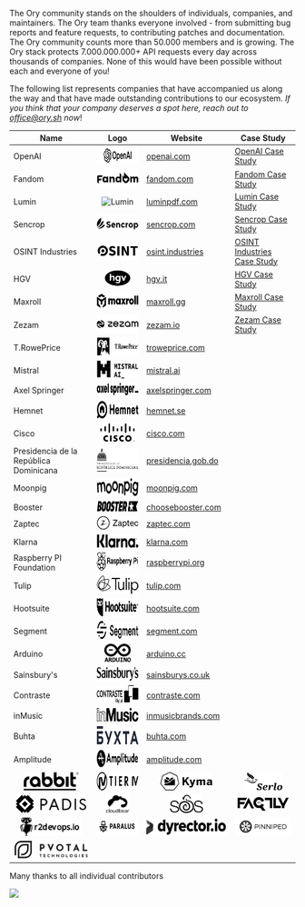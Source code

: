 <!--BEGIN ADOPTERS-->

The Ory community stands on the shoulders of individuals, companies, and
maintainers. The Ory team thanks everyone involved - from submitting bug reports
and feature requests, to contributing patches and documentation. The Ory
community counts more than 50.000 members and is growing. The Ory stack protects
7.000.000.000+ API requests every day across thousands of companies. None of
this would have been possible without each and everyone of you!

The following list represents companies that have accompanied us along the way
and that have made outstanding contributions to our ecosystem. _If you think
that your company deserves a spot here, reach out to
<a href="mailto:office@ory.sh">office@ory.sh</a> now_!

<table>
    <thead>
        <tr>
            <th>Name</th>
            <th>Logo</th>
            <th>Website</th>
            <th>Case Study</th>
        </tr>
    </thead>
    <tbody>
        <tr>
            <td>OpenAI</td>
            <td align="center">
                <picture>
                    <source media="(prefers-color-scheme: dark)" srcset="../../../static/adopters/light/openai.svg" />
                    <img height="32px" src="https://raw.githubusercontent.com/ory/meta/master/static/adopters/dark/openai.svg" alt="OpenAI">
                </picture>
            </td>
            <td><a href="https://openai.com/">openai.com</a></td>
            <td><a href="https://www.ory.sh/case-studies/openai">OpenAI Case Study</a></td>
        </tr>
        <tr>
            <td>Fandom</td>
            <td align="center">
                <picture>
                    <source media="(prefers-color-scheme: dark)" srcset="../../../static/adopters/light/fandom.svg" />
                    <img height="32px" src="https://raw.githubusercontent.com/ory/meta/master/static/adopters/dark/fandom.svg" alt="Fandom">
                </picture>
            </td>
            <td><a href="https://www.fandom.com/">fandom.com</a></td>
            <td><a href="https://www.ory.sh/case-studies/fandom">Fandom Case Study</a></td>
        </tr>
        <tr>
            <td>Lumin</td>
            <td align="center">
                <picture>
                    <source media="(prefers-color-scheme: dark)" srcset="../../../static/adopters/light/lumin.svg" />
                    <img height="32px" src="https://raw.githubusercontent.com/ory/meta/master/static/adopters/dark/lumin.svg" alt="Lumin">
                </picture>
            </td>
            <td><a href="https://www.luminpdf.com/">luminpdf.com</a></td>
            <td><a href="https://www.ory.sh/case-studies/lumin">Lumin Case Study</a></td>
        </tr>
        <tr>
            <td>Sencrop</td>
            <td align="center">
                <picture>
                    <source media="(prefers-color-scheme: dark)" srcset="../../../static/adopters/light/sencrop.svg" />
                    <img height="32px" src="https://raw.githubusercontent.com/ory/meta/master/static/adopters/dark/sencrop.svg" alt="Sencrop">
                </picture>
            </td>
            <td><a href="https://sencrop.com/">sencrop.com</a></td>
            <td><a href="https://www.ory.sh/case-studies/sencrop">Sencrop Case Study</a></td>
        </tr>
        <tr>
            <td>OSINT Industries</td>
            <td align="center">
                <picture>
                    <source media="(prefers-color-scheme: dark)" srcset="../../../static/adopters/light/osint.svg" />
                    <img height="32px" src="https://raw.githubusercontent.com/ory/meta/master/static/adopters/dark/osint.svg" alt="OSINT Industries">
                </picture>
            </td>
            <td><a href="https://www.osint.industries/">osint.industries</a></td>
            <td><a href="https://www.ory.sh/case-studies/osint">OSINT Industries Case Study</a></td>
        </tr>
        <tr>
            <td>HGV</td>
            <td align="center">
                <picture>
                    <source media="(prefers-color-scheme: dark)" srcset="../../../static/adopters/light/hgv.svg" />
                    <img height="32px" src="https://raw.githubusercontent.com/ory/meta/master/static/adopters/dark/hgv.svg" alt="HGV">
                </picture>
            </td>
            <td><a href="https://www.hgv.it/">hgv.it</a></td>
            <td><a href="https://www.ory.sh/case-studies/hgv">HGV Case Study</a></td>
        </tr>
        <tr>
            <td>Maxroll</td>
            <td align="center">
                <picture>
                    <source media="(prefers-color-scheme: dark)" srcset="../../../static/adopters/light/maxroll.svg" />
                    <img height="32px" src="https://raw.githubusercontent.com/ory/meta/master/static/adopters/dark/maxroll.svg" alt="Maxroll">
                </picture>
            </td>
            <td><a href="https://maxroll.gg/">maxroll.gg</a></td>
            <td><a href="https://www.ory.sh/case-studies/maxroll">Maxroll Case Study</a></td>
        </tr>
        <tr>
            <td>Zezam</td>
            <td align="center">
                <picture>
                    <source media="(prefers-color-scheme: dark)" srcset="../../../static/adopters/light/zezam.svg" />
                    <img height="32px" src="https://raw.githubusercontent.com/ory/meta/master/static/adopters/dark/zezam.svg" alt="Zezam">
                </picture>
            </td>
            <td><a href="https://www.zezam.io/">zezam.io</a></td>
            <td><a href="https://www.ory.sh/case-studies/zezam">Zezam Case Study</a></td>
        </tr>
        <tr>
            <td>T.RowePrice</td>
            <td align="center">
                <picture>
                    <source media="(prefers-color-scheme: dark)" srcset="../../../static/adopters/light/troweprice.svg" />
                    <img height="32px" src="https://raw.githubusercontent.com/ory/meta/master/static/adopters/dark/troweprice.svg" alt="T.RowePrice">
                </picture>
            </td>
            <td><a href="https://www.troweprice.com/">troweprice.com</a></td>
        </tr>
        <tr>
            <td>Mistral</td>
            <td align="center">
                <picture>
                    <source media="(prefers-color-scheme: dark)" srcset="../../../static/adopters/light/mistral.svg" />
                    <img height="32px" src="https://raw.githubusercontent.com/ory/meta/master/static/adopters/dark/mistral.svg" alt="Mistral">
                </picture>
            </td>
            <td><a href="https://www.mistral.ai/">mistral.ai</a></td>
        </tr>
        <tr>
            <td>Axel Springer</td>
            <td align="center">
                <picture>
                    <source media="(prefers-color-scheme: dark)" srcset="../../../static/adopters/light/axelspringer.svg" />
                    <img height="22px" src="https://raw.githubusercontent.com/ory/meta/master/static/adopters/dark/axelspringer.svg" alt="Axel Springer">
                </picture>
            </td>
            <td><a href="https://www.axelspringer.com/">axelspringer.com</a></td>
        </tr>
        <tr>
            <td>Hemnet</td>
            <td align="center">
                <picture>
                    <source media="(prefers-color-scheme: dark)" srcset="../../../static/adopters/light/hemnet.svg" />
                    <img height="32px" src="https://raw.githubusercontent.com/ory/meta/master/static/adopters/dark/hemnet.svg" alt="Hemnet">
                </picture>
            </td>
            <td><a href="https://www.hemnet.se/">hemnet.se</a></td>
        </tr>
        <tr>
            <td>Cisco</td>
            <td align="center">
                <picture>
                    <source media="(prefers-color-scheme: dark)" srcset="../../../static/adopters/light/cisco.svg" />
                    <img height="32px" src="https://raw.githubusercontent.com/ory/meta/master/static/adopters/dark/cisco.svg" alt="Cisco">
                </picture>
            </td>
            <td><a href="https://www.cisco.com/">cisco.com</a></td>
        </tr>
        <tr>
            <td>Presidencia de la República Dominicana</td>
            <td align="center">
                <picture>
                    <source media="(prefers-color-scheme: dark)" srcset="../../../static/adopters/light/republica-dominicana.svg" />
                    <img height="42px" src="https://raw.githubusercontent.com/ory/meta/master/static/adopters/dark/republica-dominicana.svg" alt="Presidencia de la República Dominicana">
                </picture>
            </td>
            <td><a href="https://www.presidencia.gob.do/">presidencia.gob.do</a></td>
        </tr>
        <tr>
            <td>Moonpig</td>
            <td align="center">
                <picture>
                    <source media="(prefers-color-scheme: dark)" srcset="../../../static/adopters/light/moonpig.svg" />
                    <img height="32px" src="https://raw.githubusercontent.com/ory/meta/master/static/adopters/dark/moonpig.svg" alt="Moonpig">
                </picture>
            </td>
            <td><a href="https://www.moonpig.com/">moonpig.com</a></td>
        </tr>
        <tr>
            <td>Booster</td>
            <td align="center">
                <picture>
                    <source media="(prefers-color-scheme: dark)" srcset="../../../static/adopters/light/booster.svg" />
                    <img height="18px" src="https://raw.githubusercontent.com/ory/meta/master/static/adopters/dark/booster.svg" alt="Booster">
                </picture>
            </td>
            <td><a href="https://www.choosebooster.com/">choosebooster.com</a></td>
        </tr>
        <tr>
            <td>Zaptec</td>
            <td align="center">
                <picture>
                    <source media="(prefers-color-scheme: dark)" srcset="../../../static/adopters/light/zaptec.svg" />
                    <img height="24px" src="https://raw.githubusercontent.com/ory/meta/master/static/adopters/dark/zaptec.svg" alt="Zaptec">
                </picture>
            </td>
            <td><a href="https://www.zaptec.com/">zaptec.com</a></td>
        </tr>
        <tr>
            <td>Klarna</td>
            <td align="center">
                <picture>
                    <source media="(prefers-color-scheme: dark)" srcset="../../../static/adopters/light/klarna.svg" />
                    <img height="24px" src="https://raw.githubusercontent.com/ory/meta/master/static/adopters/dark/klarna.svg" alt="Klarna">
                </picture>
            </td>
            <td><a href="https://www.klarna.com/">klarna.com</a></td>
        </tr>
        <tr>
            <td>Raspberry PI Foundation</td>
            <td align="center">
                <picture>
                    <source media="(prefers-color-scheme: dark)" srcset="https://raw.githubusercontent.com/ory/meta/master/static/adopters/light/raspi.svg" />
                    <img height="32px" src="https://raw.githubusercontent.com/ory/meta/master/static/adopters/dark/raspi.svg" alt="Raspberry PI Foundation">
                </picture>
            </td>
            <td><a href="https://www.raspberrypi.org/">raspberrypi.org</a></td>
        </tr>
        <tr>
            <td>Tulip</td>
            <td align="center">
                <picture>
                    <source media="(prefers-color-scheme: dark)" srcset="https://raw.githubusercontent.com/ory/meta/master/static/adopters/light/tulip.svg" />
                    <img height="32px" src="https://raw.githubusercontent.com/ory/meta/master/static/adopters/dark/tulip.svg" alt="Tulip Retail">
                </picture>
            </td>
            <td><a href="https://tulip.com/">tulip.com</a></td>
        </tr>
        <tr>
            <td>Hootsuite</td>
            <td align="center">
                <picture>
                    <source media="(prefers-color-scheme: dark)" srcset="https://raw.githubusercontent.com/ory/meta/master/static/adopters/light/hootsuite.svg" />
                    <img height="32px" src="https://raw.githubusercontent.com/ory/meta/master/static/adopters/dark/hootsuite.svg" alt="Hootsuite">
                </picture>
            </td>
            <td><a href="https://hootsuite.com/">hootsuite.com</a></td>
        </tr>
        <tr>
            <td>Segment</td>
            <td align="center">
                <picture>
                    <source media="(prefers-color-scheme: dark)" srcset="https://raw.githubusercontent.com/ory/meta/master/static/adopters/light/segment.svg" />
                    <img height="32px" src="https://raw.githubusercontent.com/ory/meta/master/static/adopters/dark/segment.svg" alt="Segment">
                </picture>
            </td>
            <td><a href="https://segment.com/">segment.com</a></td>
        </tr>
        <tr>
            <td>Arduino</td>
            <td align="center">
                <picture>
                    <source media="(prefers-color-scheme: dark)" srcset="https://raw.githubusercontent.com/ory/meta/master/static/adopters/light/arduino.svg" />
                    <img height="32px" src="https://raw.githubusercontent.com/ory/meta/master/static/adopters/dark/arduino.svg" alt="Arduino">
                </picture>
            </td>
            <td><a href="https://www.arduino.cc/">arduino.cc</a></td>
        </tr>
        <tr>
            <td>Sainsbury's</td>
            <td align="center">
                <picture>
                    <source media="(prefers-color-scheme: dark)" srcset="https://raw.githubusercontent.com/ory/meta/master/static/adopters/light/sainsburys.svg" />
                    <img height="24px" src="https://raw.githubusercontent.com/ory/meta/master/static/adopters/dark/sainsburys.svg" alt="Sainsbury's">
                </picture>
            </td>
            <td><a href="https://www.sainsburys.co.uk/">sainsburys.co.uk</a></td>
        </tr>
        <tr>
            <td>Contraste</td>
            <td align="center">
                <picture>
                    <source media="(prefers-color-scheme: dark)" srcset="https://raw.githubusercontent.com/ory/meta/master/static/adopters/light/contraste.svg" />
                    <img height="32px" src="https://raw.githubusercontent.com/ory/meta/master/static/adopters/dark/contraste.svg" alt="Contraste">
                </picture>
            </td>
            <td><a href="https://www.contraste.com/en">contraste.com</a></td>
        </tr>
        <tr>
            <td>inMusic</td>
            <td align="center">
                <picture>
                    <source media="(prefers-color-scheme: dark)" srcset="https://raw.githubusercontent.com/ory/meta/master/static/adopters/light/inmusic.svg" />
                    <img height="24px" src="https://raw.githubusercontent.com/ory/meta/master/static/adopters/dark/inmusic.svg" alt="InMusic">
                </picture>
            </td>
            <td><a href="https://inmusicbrands.com/">inmusicbrands.com</a></td>
        </tr>
        <tr>
            <td>Buhta</td>
            <td align="center">
                <picture>
                    <source media="(prefers-color-scheme: dark)" srcset="https://raw.githubusercontent.com/ory/meta/master/static/adopters/light/buhta.svg" />
                    <img height="32px" src="https://raw.githubusercontent.com/ory/meta/master/static/adopters/dark/buhta.svg" alt="Buhta">
                </picture>
            </td>
            <td><a href="https://buhta.com/">buhta.com</a></td>
        </tr>
        </tr>
            <tr>
            <td>Amplitude</td>
            <td align="center">
                <picture>
                    <source media="(prefers-color-scheme: dark)" srcset="https://raw.githubusercontent.com/ory/meta/master/static/adopters/light/amplitude.svg" />
                    <img height="32px" src="https://raw.githubusercontent.com/ory/meta/master/static/adopters/dark/amplitude.svg" alt="amplitude.com">
                </picture>
            </td>
            <td><a href="https://amplitude.com/">amplitude.com</a></td>
        </tr>
        <tr>
            <td align="center">
                <a href="https://rabbit.co.th/">
                <picture>
                    <source media="(prefers-color-scheme: dark)" srcset="https://raw.githubusercontent.com/ory/meta/master/static/adopters/light/rabbit.svg" />
                    <img height="32px" src="https://raw.githubusercontent.com/ory/meta/master/static/adopters/dark/rabbit.svg" alt="Rabbit">
                </picture>
            </td>
            <td align="center">
                <a href="https://tier4.jp/en/">
                <picture>
                    <source media="(prefers-color-scheme: dark)" srcset="https://raw.githubusercontent.com/ory/meta/master/static/adopters/light/tieriv.svg" />
                    <img height="32px" src="https://raw.githubusercontent.com/ory/meta/master/static/adopters/dark/tieriv.svg" alt="TIER IV">
                </picture>
                </a>
            </td>
            <td align="center">
                <a href="https://kyma-project.io">
                <picture>
                    <source media="(prefers-color-scheme: dark)" srcset="https://raw.githubusercontent.com/ory/meta/master/static/adopters/light/kyma.svg" />
                    <img height="32px" src="https://raw.githubusercontent.com/ory/meta/master/static/adopters/dark/kyma.svg" alt="Kyma Project">
                </picture>
                </a>
            </td>
            <td align="center">
                <a href="https://serlo.org/">
                <picture>
                    <source media="(prefers-color-scheme: dark)" srcset="https://raw.githubusercontent.com/ory/meta/master/static/adopters/light/serlo.svg" />
                    <img height="32px" src="https://raw.githubusercontent.com/ory/meta/master/static/adopters/dark/serlo.svg" alt="Serlo">
                </picture>
                </a>
            </td>
        </tr>
        <tr>
            <td align="center">
                <a href="https://padis.io/">
                <picture>
                    <source media="(prefers-color-scheme: dark)" srcset="https://raw.githubusercontent.com/ory/meta/master/static/adopters/light/padis.svg" />
                    <img height="32px" src="https://raw.githubusercontent.com/ory/meta/master/static/adopters/dark/padis.svg" alt="Padis">
                </picture>
                </a>
            </td>
            <td align="center">
                <a href="https://cloudbear.eu/">
                <picture>
                    <source media="(prefers-color-scheme: dark)" srcset="https://raw.githubusercontent.com/ory/meta/master/static/adopters/light/cloudbear.svg" />
                    <img height="32px" src="https://raw.githubusercontent.com/ory/meta/master/static/adopters/dark/cloudbear.svg" alt="Cloudbear">
                </picture>
                </a>
            </td>
            <td align="center">
                <a href="https://securityonionsolutions.com/">
                <picture>
                    <source media="(prefers-color-scheme: dark)" srcset="https://raw.githubusercontent.com/ory/meta/master/static/adopters/light/securityonion.svg" />
                    <img height="32px" src="https://raw.githubusercontent.com/ory/meta/master/static/adopters/dark/securityonion.svg" alt="Security Onion Solutions">
                </picture>
                </a>
            </td>
            <td align="center">
                <a href="https://factlylabs.com/">
                <picture>
                    <source media="(prefers-color-scheme: dark)" srcset="https://raw.githubusercontent.com/ory/meta/master/static/adopters/light/factly.svg" />
                    <img height="24px" src="https://raw.githubusercontent.com/ory/meta/master/static/adopters/dark/factly.svg" alt="Factly">
                </picture>
                </a>
            </td>
        </tr>
        <tr>
            <td align="center">
                <a href="https://r2devops.io/">
                <picture>
                    <source media="(prefers-color-scheme: dark)" srcset="https://raw.githubusercontent.com/ory/meta/master/static/adopters/light/r2devops.svg" />
                    <img height="32px" src="https://raw.githubusercontent.com/ory/meta/master/static/adopters/dark/r2devops.svg" alt="R2Devops">
                </picture>
                </a>
            </td>
            <td align="center">
                <a href="https://www.paralus.io/">
                <picture>
                    <source media="(prefers-color-scheme: dark)" srcset="https://raw.githubusercontent.com/ory/meta/master/static/adopters/light/paralus.svg" />
                    <img height="32px" src="https://raw.githubusercontent.com/ory/meta/master/static/adopters/dark/paralus.svg" alt="Paralus">
                </picture>
                </a>
            </td>
            <td align="center">
                <a href="https://dyrector.io/">
                <picture>
                    <source media="(prefers-color-scheme: dark)" srcset="https://raw.githubusercontent.com/ory/meta/master/static/adopters/light/dyrector_io.svg" />
                    <img height="32px" src="https://raw.githubusercontent.com/ory/meta/master/static/adopters/dark/dyrector_io.svg" alt="dyrector.io">
                </picture>
                </a>
            </td>
            <td align="center">
                <a href="https://pinniped.dev/">
                <picture>
                    <source media="(prefers-color-scheme: dark)" srcset="https://raw.githubusercontent.com/ory/meta/master/static/adopters/light/pinniped.svg" />
                    <img height="32px" src="https://raw.githubusercontent.com/ory/meta/master/static/adopters/dark/pinniped.svg" alt="pinniped.dev">
                </picture>
                </a>
            </td>
        </tr>
        <tr>
            <td align="center">
                <a href="https://pvotal.tech/">
                <picture>
                    <source media="(prefers-color-scheme: dark)" srcset="https://raw.githubusercontent.com/ory/meta/master/static/adopters/light/pvotal.svg" />
                    <img height="32px" src="https://raw.githubusercontent.com/ory/meta/master/static/adopters/dark/pvotal.svg" alt="pvotal.tech">
                </picture>
                </a>
            </td>
        </tr>
    </tbody>
</table>

Many thanks to all individual contributors

<a href="https://opencollective.com/ory" target="_blank"><img src="https://opencollective.com/ory/contributors.svg?width=890&limit=714&button=false" /></a>

<!--END ADOPTERS-->
